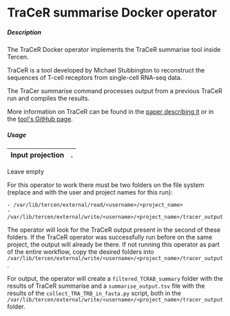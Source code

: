 # TraCeR summarise Docker operator

##### Description

The TraCeR Docker operator implements the TraCeR summarise tool inside Tercen.

TraCeR is a tool developed by Michael Stubbington to reconstruct the sequences of T-cell receptors from single-cell RNA-seq data.

The TraCer summarise command processes output from a previous TraCeR run and compiles the results.

More information on TraCeR can be found in the [paper describing it](http://dx.doi.org/10.1038/nmeth.3800) or in the [tool's GitHub page](https://github.com/Teichlab/tracer).

##### Usage

Input projection|.
---|---
Leave empty

For this operator to work there must be two folders on the file system (replace <username> and <projectname> with the user and project names for this run):
    
    - /var/lib/tercen/external/read/<username>/<project_name>
    - /var/lib/tercen/external/write/<username>/<project_name>/tracer_output

The operator will look for the TraCeR output present in the second of these folders. If the TraCeR operator was successfully run before on the same project, the output will already be there. If not running this operator as part of the entire workflow, copy the desired folders into `/var/lib/tercen/external/write/<username>/<project_name>/tracer_output`.

For output, the operator will create a `filtered_TCRAB_summary` folder with the results of TraCeR summarise and a `summarise_output.tsv` file with the results of the `collect_TRA_TRB_in_fasta.py` script, both in the `/var/lib/tercen/external/write/<username>/<project_name>/tracer_output` folder.



